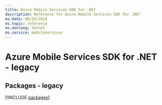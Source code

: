 ```yaml
---
title: Azure Mobile Services SDK for .NET
description: Reference for Azure Mobile Services SDK for .NET
ms.date: 08/26/2024
ms.topic: reference
ms.devlang: dotnet
ms.service: mobileservices
---
```

# Azure Mobile Services SDK for .NET - legacy
## Packages - legacy
[!INCLUDE [packages](mobile-services-index.md)]